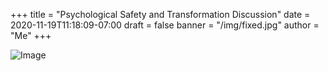 +++
title = "Psychological Safety and Transformation Discussion"
date = 2020-11-19T11:18:09-07:00
draft = false
banner = "/img/fixed.jpg"
author = "Me"
+++

![Image](fixed.jpg)
